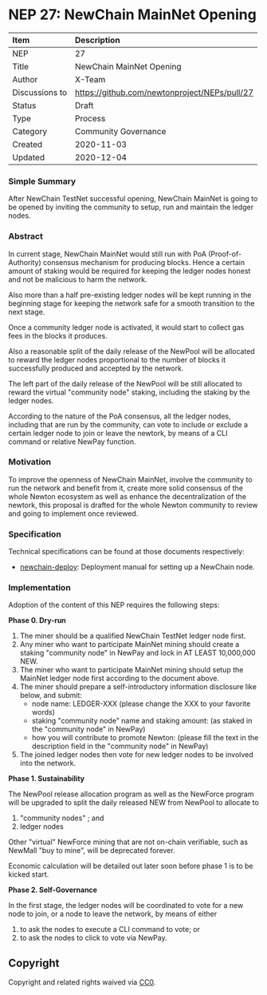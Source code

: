 # NEP 27: NewChain MainNet Opening

| Item | Description |
|:-|:-|
| NEP | 27 |
| Title | NewChain MainNet Opening |
| Author | X-Team |
| Discussions to | https://github.com/newtonproject/NEPs/pull/27 |
| Status | Draft |
| Type | Process |
| Category | Community Governance |
| Created | 2020-11-03 |
| Updated | 2020-12-04 |


### Simple Summary

After NewChain TestNet successful opening, NewChain MainNet is going to be opened by inviting the community to setup, run and maintain the ledger nodes.

### Abstract

In current stage, NewChain MainNet would still run with PoA (Proof-of-Authority) consensus mechanism for producing blocks.
Hence a certain amount of staking would be required for keeping the ledger nodes honest and not be malicious to harm the network.

Also more than a half pre-existing ledger nodes will be kept running in the beginning stage for keeping the network safe for a smooth transition to the next stage.

Once a community ledger node is activated, it would start to collect gas fees in the blocks it produces.

Also a reasonable split of the daily release of the NewPool will be allocated to reward the ledger nodes proportional to the number of blocks it successfully produced and accepted by the network.

The left part of the daily release of the NewPool will be still allocated to reward the virtual "community node" staking, including the staking by the ledger nodes.

According to the nature of the PoA consensus, all the ledger nodes, including that are run by the community, can vote to include or exclude a certain ledger node to join or leave the newtork, by means of a CLI command or relative NewPay function.

### Motivation

To improve the openness of NewChain MainNet, involve the community to run the network and benefit from it, create more solid consensus of the whole Newton ecosystem as well as enhance the decentralization of the newtork, this proposal is drafted for the whole Newton community to review and going to implement once reviewed.

### Specification

Technical specifications can be found at those documents respectively:

- [newchain-deploy](https://github.com/newtonproject/newchain-deploy): Deployment manual for setting up a NewChain node.

### Implementation

Adoption of the content of this NEP requires the following steps:

**Phase 0. Dry-run**

1. The miner should be a qualified NewChain TestNet ledger node first.
2. Any miner who want to participate MainNet mining should create a staking "community node" in NewPay and lock in AT LEAST 10,000,000 NEW.
3. The miner who want to participate MainNet mining should setup the MainNet ledger node first according to the document above.
4. The miner should prepare a self-introductory information disclosure like below, and submit:
	- node name: LEDGER-XXX (please change the XXX to your favorite words)
	- staking "community node" name and staking amount: (as staked in the "community node" in NewPay)
	- how you will contribute to promote Newton: (please fill the text in the description field in the "community node" in NewPay)
5. The joined ledger nodes then vote for new ledger nodes to be involved into the network.

**Phase 1. Sustainability**

The NewPool release allocation program as well as the NewForce program will be upgraded to split the daily released NEW from NewPool to allocate to 
1. "community nodes" ; and 
2. ledger nodes 

Other "virtual" NewForce mining that are not on-chain verifiable, such as NewMall "buy to mine", will be deprecated forever.

Economic calculation will be detailed out later soon before phase 1 is to be kicked start.

**Phase 2. Self-Governance**

In the first stage, the ledger nodes will be coordinated to vote for a new node to join, or a node to leave the network, by means of either
1. to ask the nodes to execute a CLI command to vote; or
2. to ask the nodes to click to vote via NewPay.


## Copyright

Copyright and related rights waived via [CC0](https://creativecommons.org/publicdomain/zero/1.0/).

